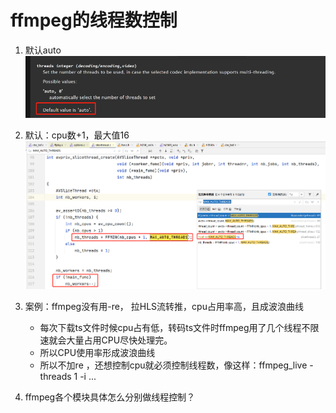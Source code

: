# ffmpeg的线程数控制

1. 默认auto
![](.images/bb3b3bd1.png)

1. 默认：cpu数+1，最大值16
![](.images/687f9787.png)

1. 案例：ffmpeg没有用-re， 拉HLS流转推，cpu占用率高，且成波浪曲线
   - 每次下载ts文件时候cpu占有低，转码ts文件时ffmpeg用了几个线程不限速就会大量占用CPU尽快处理完。
   - 所以CPU使用率形成波浪曲线
   - 所以不加re ，还想控制cpu就必须控制线程数，像这样：ffmpeg_live -threads 1  -i ...
1. ffmpeg各个模块具体怎么分别做线程控制？